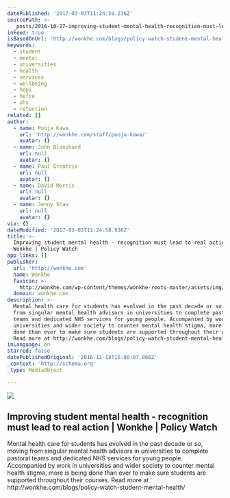 ```yaml
---
datePublished: '2017-03-03T11:24:59.236Z'
sourcePath: >-
  _posts/2016-10-27-improving-student-mental-health-recognition-must-lead-to-r.md
inFeed: true
isBasedOnUrl: 'http://wonkhe.com/blogs/policy-watch-student-mental-health/'
keywords:
  - student
  - mental
  - universities
  - health
  - services
  - wellbeing
  - hepi
  - hefce
  - nhs
  - retention
related: []
author:
  - name: Pooja Kawa
    url: 'http://wonkhe.com/staff/pooja-kawa/'
    avatar: {}
  - name: John Blanshard
    url: null
    avatar: {}
  - name: Paul Greatrix
    url: null
    avatar: {}
  - name: David Morris
    url: null
    avatar: {}
  - name: Jenny Shaw
    url: null
    avatar: {}
via: {}
dateModified: '2017-03-03T11:24:58.936Z'
title: >-
  Improving student mental health - recognition must lead to real action |
  Wonkhe | Policy Watch
app_links: []
publisher:
  url: 'http://wonkhe.com'
  name: Wonkhe
  favicon: >-
    http://wonkhe.com/wp-content/themes/wonkhe-roots-master/assets/img/icons/favicon.ico
  domain: wonkhe.com
description: >-
  Mental health care for students has evolved in the past decade or so, moving
  from singular mental health advisors in universities to complete pastoral
  teams and dedicated NHS services for young people. Accompanied by work in
  universities and wider society to counter mental health stigma, more is being
  done than ever to make sure students are supported throughout their courses.
  Read more at http://wonkhe.com/blogs/policy-watch-student-mental-health/
inLanguage: en
starred: false
datePublishedOriginal: '2016-11-18T16:08:07.068Z'
_context: 'http://schema.org'
_type: MediaObject

---
```

<article style=""><img src="https://imgflo.herokuapp.com/graph/2b2431f8e7ba7b0/b4c7005e47fcf3a47e3b8da7f48d9f84/noop.jpg?input=http%3A%2F%2Fwonkhe.com%2Fwp-content%2Fuploads%2F2016%2F10%2F11590755.jpg" /><h1>Improving student mental health - recognition must lead to real action | Wonkhe | Policy Watch</h1><p>Mental health care for students has evolved in the past decade or so, moving from singular mental health advisors in universities to complete pastoral teams and dedicated NHS services for young people. Accompanied by work in universities and wider society to counter mental health stigma, more is being done than ever to make sure students are supported throughout their courses. Read more at http://wonkhe.com/blogs/policy-watch-student-mental-health/</p></article>
